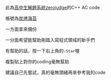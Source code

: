 此為[高中生解題系統zerojudge](https://zerojudge.tw/)的C++ AC code

帳號為[炭烤海苔](https://zerojudge.tw/UserStatistic?id=74539)

一方面拿來備份

一分面希望能幫助剛踏入寫程式領域的新手們

有幫助的話，按一下右上角的`✩Star`喔

複製貼上對你的coding毫無幫助

建議自己先嘗試，真的毫無頭緒再來參考我的code
